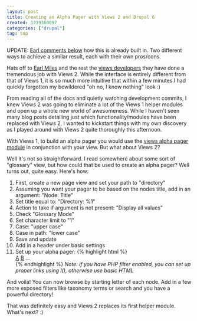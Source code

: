 ```yaml
--- 
layout: post
title: Creating an Alpha Pager with Views 2 and Drupal 6
created: 1219360097
categories: ["drupal"]
tag: top
---
```

<div class="alert alert-error">UPDATE: <a href="http://tedserbinski.com/drupal/creating-an-alpha-pager-with-views-2-and-drupal-6/">Earl comments below</a> how this is already built in. Two different ways to achieve a similar result, each with their own pros/cons.</div>

Hats off to <a href="http://www.angrydonuts.com/">Earl Miles</a> and the rest the <a href="http://groups.drupal.org/views-developers">views developers</a> they have done a tremendous job with Views 2. While the interface is entirely different from that of Views 1, it is so much more intuitive that within a few minutes I had quickly forgotten my bewildered "oh no, I know nothing" look :)

From reading all of the docs and quietly watching development commits, I knew Views 2 was going to eliminate a lot of the Views 1 helper modules and open up a whole new world of awesomeness. While I haven't seen many blog posts detailing just which functionality/modules have been replaced with Views 2, I wanted to kickstart things with my own discovery as I played around with Views 2 quite thoroughly this afternoon.

With Views 1, to build an alpha pager you would use the <a href="http://drupal.org/project/views_alpha_pager">views alpha pager module</a> in conjunction with your view. But what about Views 2?

Well it's not so straightforward. I read somewhere about some sort of "glossary" view, but how could that be used to create an alpha pager? Well turns out, quite easy. Here's how:

<ol>
<li>First, create a new page view and set your path to "directory"</li>
<li>Assuming you want your pager to be based on the nodes title, add in an argument: "Node: Title"</li>
<li>Set title equal to: "Directory: %1"</li>
<li>Action to take if argument is not present: "Display all values"</li>
<li>Check "Glossary Mode"</li>
<li>Set character limit to "1"</li>
<li>Case: "upper case"</li>
<li>Case in path: "lower case"</li>
<li>Save and update</li>
<li>Add in a header under basic settings</li>
<li>Set up your alpha pager:
{% highlight html %}
<div class="alpha-pager">
  <a class="alpha-page" href="/directory/a">A</a>
  <a class="alpha-page" href="/directory/b">B</a>
   ... 
</div>
{% endhighlight %}
<em>Note: if you have PHP filter enabled, you can set up proper links using l(), otherwise use basic HTML</em>
</li>
</ol>

And voila! You can now browse by starting letter of each node. Add in a few more exposed filters like taxonomy terms or search and you have a powerful directory!

That was definitely easy and Views 2 replaces its first helper module. What's next? :)

